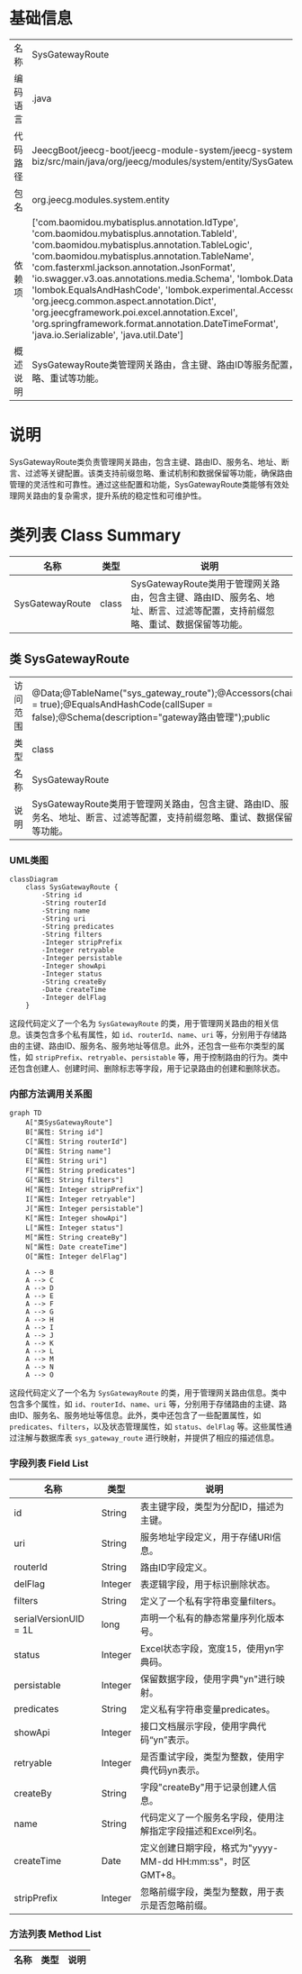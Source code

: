 # 基础信息

|      |      |
|------|------|
| 名称 | SysGatewayRoute |
| 编码语言 | .java |
| 代码路径 | JeecgBoot/jeecg-boot/jeecg-module-system/jeecg-system-biz/src/main/java/org/jeecg/modules/system/entity/SysGatewayRoute.java |
| 包名 | org.jeecg.modules.system.entity |
| 依赖项 | ['com.baomidou.mybatisplus.annotation.IdType', 'com.baomidou.mybatisplus.annotation.TableId', 'com.baomidou.mybatisplus.annotation.TableLogic', 'com.baomidou.mybatisplus.annotation.TableName', 'com.fasterxml.jackson.annotation.JsonFormat', 'io.swagger.v3.oas.annotations.media.Schema', 'lombok.Data', 'lombok.EqualsAndHashCode', 'lombok.experimental.Accessors', 'org.jeecg.common.aspect.annotation.Dict', 'org.jeecgframework.poi.excel.annotation.Excel', 'org.springframework.format.annotation.DateTimeFormat', 'java.io.Serializable', 'java.util.Date'] |
| 概述说明 | SysGatewayRoute类管理网关路由，含主键、路由ID等服务配置，支持前缀忽略、重试等功能。 |

# 说明

SysGatewayRoute类负责管理网关路由，包含主键、路由ID、服务名、地址、断言、过滤等关键配置。该类支持前缀忽略、重试机制和数据保留等功能，确保路由管理的灵活性和可靠性。通过这些配置和功能，SysGatewayRoute类能够有效处理网关路由的复杂需求，提升系统的稳定性和可维护性。

# 类列表 Class Summary

| 名称   | 类型  | 说明 |
|-------|------|-------------|
| SysGatewayRoute | class | SysGatewayRoute类用于管理网关路由，包含主键、路由ID、服务名、地址、断言、过滤等配置，支持前缀忽略、重试、数据保留等功能。 |



## 类 SysGatewayRoute

|      |      |
|------|------|
| 访问范围 | @Data;@TableName("sys_gateway_route");@Accessors(chain = true);@EqualsAndHashCode(callSuper = false);@Schema(description="gateway路由管理");public |
| 类型 | class |
| 名称 | SysGatewayRoute |
| 说明 | SysGatewayRoute类用于管理网关路由，包含主键、路由ID、服务名、地址、断言、过滤等配置，支持前缀忽略、重试、数据保留等功能。 |


### UML类图

```mermaid
classDiagram
    class SysGatewayRoute {
        -String id
        -String routerId
        -String name
        -String uri
        -String predicates
        -String filters
        -Integer stripPrefix
        -Integer retryable
        -Integer persistable
        -Integer showApi
        -Integer status
        -String createBy
        -Date createTime
        -Integer delFlag
    }
```

这段代码定义了一个名为 `SysGatewayRoute` 的类，用于管理网关路由的相关信息。该类包含多个私有属性，如 `id`、`routerId`、`name`、`uri` 等，分别用于存储路由的主键、路由ID、服务名、服务地址等信息。此外，还包含一些布尔类型的属性，如 `stripPrefix`、`retryable`、`persistable` 等，用于控制路由的行为。类中还包含创建人、创建时间、删除标志等字段，用于记录路由的创建和删除状态。


### 内部方法调用关系图

```mermaid
graph TD
    A["类SysGatewayRoute"]
    B["属性: String id"]
    C["属性: String routerId"]
    D["属性: String name"]
    E["属性: String uri"]
    F["属性: String predicates"]
    G["属性: String filters"]
    H["属性: Integer stripPrefix"]
    I["属性: Integer retryable"]
    J["属性: Integer persistable"]
    K["属性: Integer showApi"]
    L["属性: Integer status"]
    M["属性: String createBy"]
    N["属性: Date createTime"]
    O["属性: Integer delFlag"]

    A --> B
    A --> C
    A --> D
    A --> E
    A --> F
    A --> G
    A --> H
    A --> I
    A --> J
    A --> K
    A --> L
    A --> M
    A --> N
    A --> O
```

这段代码定义了一个名为 `SysGatewayRoute` 的类，用于管理网关路由信息。类中包含多个属性，如 `id`、`routerId`、`name`、`uri` 等，分别用于存储路由的主键、路由ID、服务名、服务地址等信息。此外，类中还包含了一些配置属性，如 `predicates`、`filters`，以及状态管理属性，如 `status`、`delFlag` 等。这些属性通过注解与数据库表 `sys_gateway_route` 进行映射，并提供了相应的描述信息。

### 字段列表 Field List

| 名称  | 类型  | 说明 |
|-------|-------|------|
| id | String | 表主键字段，类型为分配ID，描述为主键。 |
| uri | String | 服务地址字段定义，用于存储URI信息。 |
| routerId | String | 路由ID字段定义。 |
| delFlag | Integer | 表逻辑字段，用于标识删除状态。 |
| filters | String | 定义了一个私有字符串变量filters。 |
| serialVersionUID = 1L | long | 声明一个私有的静态常量序列化版本号。 |
| status | Integer | Excel状态字段，宽度15，使用yn字典码。 |
| persistable | Integer | 保留数据字段，使用字典"yn"进行映射。 |
| predicates | String | 定义私有字符串变量predicates。 |
| showApi | Integer | 接口文档展示字段，使用字典代码“yn”表示。 |
| retryable | Integer | 是否重试字段，类型为整数，使用字典代码yn表示。 |
| createBy | String | 字段"createBy"用于记录创建人信息。 |
| name | String | 代码定义了一个服务名字段，使用注解指定字段描述和Excel列名。 |
| createTime | Date | 定义创建日期字段，格式为"yyyy-MM-dd HH:mm:ss"，时区GMT+8。 |
| stripPrefix | Integer | 忽略前缀字段，类型为整数，用于表示是否忽略前缀。 |

### 方法列表 Method List

| 名称  | 类型  | 说明 |
|-------|-------|------|




